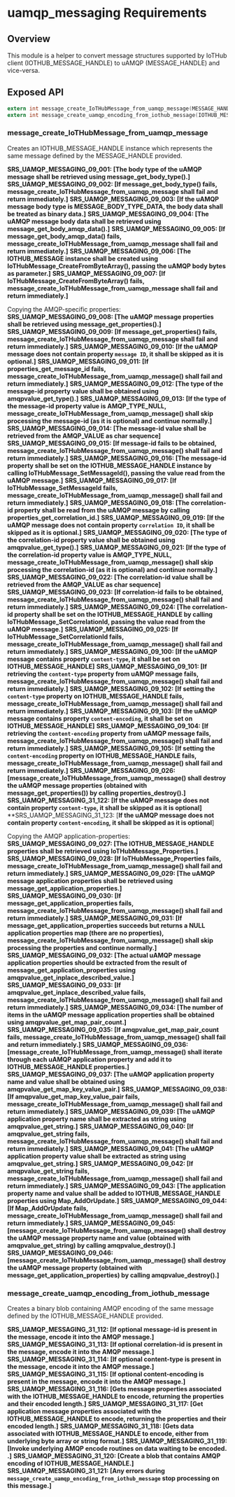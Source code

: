 # uamqp_messaging Requirements


## Overview

This module is a helper to convert message structures supported by IoTHub client (IOTHUB_MESSAGE_HANDLE) to uAMQP (MESSAGE_HANDLE) and vice-versa. 

## Exposed API

```c
extern int message_create_IoTHubMessage_from_uamqp_message(MESSAGE_HANDLE uamqp_message, IOTHUB_MESSAGE_HANDLE* iothubclient_message);
extern int message_create_uamqp_encoding_from_iothub_message(IOTHUB_MESSAGE_HANDLE message_handle, BINARY_DATA* body_binary_data);
```


### message_create_IoTHubMessage_from_uamqp_message

Creates an IOTHUB_MESSAGE_HANDLE instance which represents the same message defined by the MESSAGE_HANDLE provided.

**SRS_UAMQP_MESSAGING_09_001: [**The body type of the uAMQP message shall be retrieved using message_get_body_type().**]**
**SRS_UAMQP_MESSAGING_09_002: [**If message_get_body_type() fails, message_create_IoTHubMessage_from_uamqp_message shall fail and return immediately.**]**
**SRS_UAMQP_MESSAGING_09_003: [**If the uAMQP message body type is MESSAGE_BODY_TYPE_DATA, the body data shall be treated as binary data.**]**
**SRS_UAMQP_MESSAGING_09_004: [**The uAMQP message body data shall be retrieved using message_get_body_amqp_data().**]**
**SRS_UAMQP_MESSAGING_09_005: [**If message_get_body_amqp_data() fails, message_create_IoTHubMessage_from_uamqp_message shall fail and return immediately.**]**
**SRS_UAMQP_MESSAGING_09_006: [**The IOTHUB_MESSAGE instance shall be created using IoTHubMessage_CreateFromByteArray(), passing the uAMQP body bytes as parameter.**]**
**SRS_UAMQP_MESSAGING_09_007: [**If IoTHubMessage_CreateFromByteArray() fails, message_create_IoTHubMessage_from_uamqp_message shall fail and return immediately.**]**

Copying the AMQP-specific properties:
**SRS_UAMQP_MESSAGING_09_008: [**The uAMQP message properties shall be retrieved using message_get_properties().**]**
**SRS_UAMQP_MESSAGING_09_009: [**If message_get_properties() fails, message_create_IoTHubMessage_from_uamqp_message shall fail and return immediately.**]**
**SRS_UAMQP_MESSAGING_09_010: [**If the uAMQP message does not contain property `message ID`, it shall be skipped as it is optional.**]**
**SRS_UAMQP_MESSAGING_09_011: [**If properties_get_message_id fails, message_create_IoTHubMessage_from_uamqp_message() shall fail and return immediately.**]**
**SRS_UAMQP_MESSAGING_09_012: [**The type of the message-id property value shall be obtained using amqpvalue_get_type().**]**
**SRS_UAMQP_MESSAGING_09_013: [**If the type of the message-id property value is AMQP_TYPE_NULL, message_create_IoTHubMessage_from_uamqp_message() shall skip processing the message-id (as it is optional) and continue normally.**]**
**SRS_UAMQP_MESSAGING_09_014: [**The message-id value shall be retrieved from the AMQP_VALUE as char sequence**]**
**SRS_UAMQP_MESSAGING_09_015: [**If message-id fails to be obtained, message_create_IoTHubMessage_from_uamqp_message() shall fail and return immediately.**]**
**SRS_UAMQP_MESSAGING_09_016: [**The message-id property shall be set on the IOTHUB_MESSAGE_HANDLE instance by calling IoTHubMessage_SetMessageId(), passing the value read from the uAMQP message.**]**
**SRS_UAMQP_MESSAGING_09_017: [**If IoTHubMessage_SetMessageId fails, message_create_IoTHubMessage_from_uamqp_message() shall fail and return immediately.**]**
**SRS_UAMQP_MESSAGING_09_018: [**The correlation-id property shall be read from the uAMQP message by calling properties_get_correlation_id.**]**
**SRS_UAMQP_MESSAGING_09_019: [**If the uAMQP message does not contain property `correlation ID`, it shall be skipped as it is optional.**]**
**SRS_UAMQP_MESSAGING_09_020: [**The type of the correlation-id property value shall be obtained using amqpvalue_get_type().**]**
**SRS_UAMQP_MESSAGING_09_021: [**If the type of the correlation-id property value is AMQP_TYPE_NULL, message_create_IoTHubMessage_from_uamqp_message() shall skip processing the correlation-id (as it is optional) and continue normally.**]**
**SRS_UAMQP_MESSAGING_09_022: [**The correlation-id value shall be retrieved from the AMQP_VALUE as char sequence**]**
**SRS_UAMQP_MESSAGING_09_023: [**If correlation-id fails to be obtained, message_create_IoTHubMessage_from_uamqp_message() shall fail and return immediately.**]**
**SRS_UAMQP_MESSAGING_09_024: [**The correlation-id property shall be set on the IOTHUB_MESSAGE_HANDLE by calling IoTHubMessage_SetCorrelationId, passing the value read from the uAMQP message.**]**
**SRS_UAMQP_MESSAGING_09_025: [**If IoTHubMessage_SetCorrelationId fails, message_create_IoTHubMessage_from_uamqp_message() shall fail and return immediately.**]**
**SRS_UAMQP_MESSAGING_09_100: [**If the uAMQP message contains property `content-type`, it shall be set on IOTHUB_MESSAGE_HANDLE**]**
**SRS_UAMQP_MESSAGING_09_101: [**If retrieving the `content-type` property from uAMQP message fails, message_create_IoTHubMessage_from_uamqp_message() shall fail and return immediately.**]**
**SRS_UAMQP_MESSAGING_09_102: [**If setting the `content-type` property on IOTHUB_MESSAGE_HANDLE fails, message_create_IoTHubMessage_from_uamqp_message() shall fail and return immediately.**]**
**SRS_UAMQP_MESSAGING_09_103: [**If the uAMQP message contains property `content-encoding`, it shall be set on IOTHUB_MESSAGE_HANDLE**]**
**SRS_UAMQP_MESSAGING_09_104: [**If retrieving the `content-encoding` property from uAMQP message fails, message_create_IoTHubMessage_from_uamqp_message() shall fail and return immediately.**]**
**SRS_UAMQP_MESSAGING_09_105: [**If setting the `content-encoding` property on IOTHUB_MESSAGE_HANDLE fails, message_create_IoTHubMessage_from_uamqp_message() shall fail and return immediately.**]**
**SRS_UAMQP_MESSAGING_09_026: [**message_create_IoTHubMessage_from_uamqp_message() shall destroy the uAMQP message properties (obtained with message_get_properties()) by calling properties_destroy().**]**
**SRS_UAMQP_MESSAGING_31_122: [**If the uAMQP message does not contain property `content-type`, it shall be skipped as it is optional**]**
**SRS_UAMQP_MESSAGING_31_123: [**If the uAMQP message does not contain property `content-encoding`, it shall be skipped as it is optional**]


Copying the AMQP application-properties:
**SRS_UAMQP_MESSAGING_09_027: [**The IOTHUB_MESSAGE_HANDLE properties shall be retrieved using IoTHubMessage_Properties.**]**
**SRS_UAMQP_MESSAGING_09_028: [**If IoTHubMessage_Properties fails, message_create_IoTHubMessage_from_uamqp_message() shall fail and return immediately.**]**
**SRS_UAMQP_MESSAGING_09_029: [**The uAMQP message application properties shall be retrieved using message_get_application_properties.**]**
**SRS_UAMQP_MESSAGING_09_030: [**If message_get_application_properties fails, message_create_IoTHubMessage_from_uamqp_message() shall fail and return immediately.**]**
**SRS_UAMQP_MESSAGING_09_031: [**If message_get_application_properties succeeds but returns a NULL application properties map (there are no properties), message_create_IoTHubMessage_from_uamqp_message() shall skip processing the properties and continue normally.**]**
**SRS_UAMQP_MESSAGING_09_032: [**The actual uAMQP message application properties should be extracted from the result of message_get_application_properties using amqpvalue_get_inplace_described_value.**]**
**SRS_UAMQP_MESSAGING_09_033: [**If amqpvalue_get_inplace_described_value fails, message_create_IoTHubMessage_from_uamqp_message() shall fail and return immediately.**]**
**SRS_UAMQP_MESSAGING_09_034: [**The number of items in the uAMQP message application properties shall be obtained using amqpvalue_get_map_pair_count.**]**
**SRS_UAMQP_MESSAGING_09_035: [**If amqpvalue_get_map_pair_count fails, message_create_IoTHubMessage_from_uamqp_message() shall fail and return immediately.**]**
**SRS_UAMQP_MESSAGING_09_036: [**message_create_IoTHubMessage_from_uamqp_message() shall iterate through each uAMQP application property and add it to IOTHUB_MESSAGE_HANDLE properties.**]**
**SRS_UAMQP_MESSAGING_09_037: [**The uAMQP application property name and value shall be obtained using amqpvalue_get_map_key_value_pair.**]**
**SRS_UAMQP_MESSAGING_09_038: [**If amqpvalue_get_map_key_value_pair fails, message_create_IoTHubMessage_from_uamqp_message() shall fail and return immediately.**]**
**SRS_UAMQP_MESSAGING_09_039: [**The uAMQP application property name shall be extracted as string using amqpvalue_get_string.**]**
**SRS_UAMQP_MESSAGING_09_040: [**If amqpvalue_get_string fails, message_create_IoTHubMessage_from_uamqp_message() shall fail and return immediately.**]**
**SRS_UAMQP_MESSAGING_09_041: [**The uAMQP application property value shall be extracted as string using amqpvalue_get_string.**]**
**SRS_UAMQP_MESSAGING_09_042: [**If amqpvalue_get_string fails, message_create_IoTHubMessage_from_uamqp_message() shall fail and return immediately.**]**
**SRS_UAMQP_MESSAGING_09_043: [**The application property name and value shall be added to IOTHUB_MESSAGE_HANDLE properties using Map_AddOrUpdate.**]**
**SRS_UAMQP_MESSAGING_09_044: [**If Map_AddOrUpdate fails, message_create_IoTHubMessage_from_uamqp_message() shall fail and return immediately.**]**
**SRS_UAMQP_MESSAGING_09_045: [**message_create_IoTHubMessage_from_uamqp_message() shall destroy the uAMQP message property name and value (obtained with amqpvalue_get_string) by calling amqpvalue_destroy().**]**
**SRS_UAMQP_MESSAGING_09_046: [**message_create_IoTHubMessage_from_uamqp_message() shall destroy the uAMQP message property (obtained with message_get_application_properties) by calling amqpvalue_destroy().**]**


### message_create_uamqp_encoding_from_iothub_message

Creates a binary blob containing AMQP encoding of the same message defined by the IOTHUB_MESSAGE_HANDLE provided.

**SRS_UAMQP_MESSAGING_31_112: [**If optional message-id is present in the message, encode it into the AMQP message.**]**
**SRS_UAMQP_MESSAGING_31_113: [**If optional correlation-id is present in the message, encode it into the AMQP message.**]**
**SRS_UAMQP_MESSAGING_31_114: [**If optional content-type is present in the message, encode it into the AMQP message.**]**
**SRS_UAMQP_MESSAGING_31_115: [**If optional content-encoding is present in the message, encode it into the AMQP message.**]**
**SRS_UAMQP_MESSAGING_31_116: [**Gets message properties associated with the IOTHUB_MESSAGE_HANDLE to encode, returning the properties and their encoded length.**]**
**SRS_UAMQP_MESSAGING_31_117: [**Get application message properties associated with the IOTHUB_MESSAGE_HANDLE to encode, returning the properties and their encoded length.**]**
**SRS_UAMQP_MESSAGING_31_118: [**Gets data associated with IOTHUB_MESSAGE_HANDLE to encode, either from underlying byte array or string format.**]**
**SRS_UAMQP_MESSAGING_31_119: [**Invoke underlying AMQP encode routines on data waiting to be encoded.  .**]**
**SRS_UAMQP_MESSAGING_31_120: [**Create a blob that contains AMQP encoding of IOTHUB_MESSAGE_HANDLE.**]**
**SRS_UAMQP_MESSAGING_31_121: [**Any errors during `message_create_uamqp_encoding_from_iothub_message` stop processing on this message.**]**


